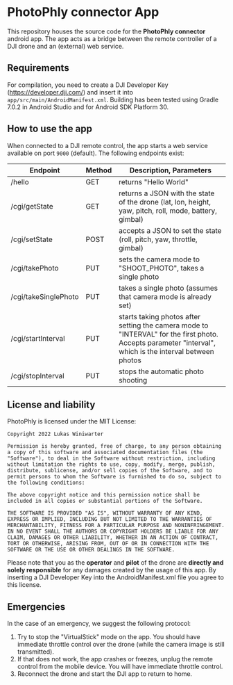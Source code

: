 # PhotoPhly connector App
This repository houses the source code for the **PhotoPhly connector** android app. The app
acts as a bridge between the remote controller of a DJI drone and an (external) web service.

## Requirements
For compilation, you need to create a DJI Developer Key (https://developer.dji.com/) and insert it into
`app/src/main/AndroidManifest.xml`. Building has been tested using Gradle 7.0.2 in Android Studio
and for Android SDK Platform 30.

## How to use the app
When connected to a DJI remote control, the app starts a web service available on port `9000` (default).
The following endpoints exist:

| Endpoint             | Method | Description, Parameters                                                                                                                                  |
|----------------------|--------|----------------------------------------------------------------------------------------------------------------------------------------------------------|
| /hello               | GET    | returns "Hello World"                                                                                                                                    |
| /cgi/getState        | GET    | returns a JSON with the state of the drone (lat, lon, height, yaw, pitch, roll, mode, battery, gimbal)                                                   |
| /cgi/setState        | POST   | accepts a JSON to set the state (roll, pitch, yaw, throttle, gimbal)                                                                                     |
| /cgi/takePhoto       | PUT    | sets the camera mode to "SHOOT_PHOTO", takes a single photo                                                                                              |
| /cgi/takeSinglePhoto | PUT    | takes a single photo (assumes that camera mode is already set)                                                                                           |
| /cgi/startInterval   | PUT    | starts taking photos after setting the camera mode to "INTERVAL" for the first photo. Accepts parameter "interval", which is the interval between photos |
| /cgi/stopInterval    | PUT    | stops the automatic photo shooting                                                                                                                       |

## License and liability
PhotoPhly is licensed under the MIT License:

```
Copyright 2022 Lukas Winiwarter

Permission is hereby granted, free of charge, to any person obtaining a copy of this software and associated documentation files (the "Software"), to deal in the Software without restriction, including without limitation the rights to use, copy, modify, merge, publish, distribute, sublicense, and/or sell copies of the Software, and to permit persons to whom the Software is furnished to do so, subject to the following conditions:

The above copyright notice and this permission notice shall be included in all copies or substantial portions of the Software.

THE SOFTWARE IS PROVIDED "AS IS", WITHOUT WARRANTY OF ANY KIND, EXPRESS OR IMPLIED, INCLUDING BUT NOT LIMITED TO THE WARRANTIES OF MERCHANTABILITY, FITNESS FOR A PARTICULAR PURPOSE AND NONINFRINGEMENT. IN NO EVENT SHALL THE AUTHORS OR COPYRIGHT HOLDERS BE LIABLE FOR ANY CLAIM, DAMAGES OR OTHER LIABILITY, WHETHER IN AN ACTION OF CONTRACT, TORT OR OTHERWISE, ARISING FROM, OUT OF OR IN CONNECTION WITH THE SOFTWARE OR THE USE OR OTHER DEALINGS IN THE SOFTWARE.
```

Please note that you as the **operator** and **pilot** of the drone are **directly and solely responsible** for any damages created by the usage of this app. By inserting a DJI Developer Key into the AndroidManifest.xml file you agree to this license.

## Emergencies
In the case of an emergency, we suggest the following protocol:
1) Try to stop the "VirtualStick" mode on the app. You should have immediate throttle control over the drone (while the camera image is still transmitted).
2) If that does not work, the app crashes or freezes, unplug the remote control from the mobile device. You will have immediate throttle control.
3) Reconnect the drone and start the DJI app to return to home.